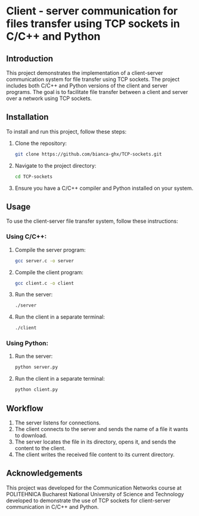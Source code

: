 # Client - server communication for files transfer using TCP sockets in C/C++ and Python

## Introduction
This project demonstrates the implementation of a client-server communication system for file transfer using TCP sockets. The project includes both C/C++ and Python versions of the client and server programs. The goal is to facilitate file transfer between a client and server over a network using TCP sockets.

## Installation
To install and run this project, follow these steps:

1. Clone the repository:
    ```sh
    git clone https://github.com/bianca-ghx/TCP-sockets.git
    ```
2. Navigate to the project directory:
    ```sh
    cd TCP-sockets
    ```
3. Ensure you have a C/C++ compiler and Python installed on your system.

## Usage
To use the client-server file transfer system, follow these instructions:

### Using C/C++:
1. Compile the server program:
    ```sh
    gcc server.c -o server
    ```
2. Compile the client program:
    ```sh
    gcc client.c -o client
    ```
3. Run the server:
    ```sh
    ./server
    ```
4. Run the client in a separate terminal:
    ```sh
    ./client
    ```

### Using Python:
1. Run the server:
    ```sh
    python server.py
    ```
2. Run the client in a separate terminal:
    ```sh
    python client.py
    ```

## Workflow
1. The server listens for connections.
2. The client connects to the server and sends the name of a file it wants to download.
3. The server locates the file in its directory, opens it, and sends the content to the client.
4. The client writes the received file content to its current directory.

## Acknowledgements
This project was developed for the Communication Networks course at POLITEHNICA Bucharest National University of Science and Technology developed to demonstrate the use of TCP sockets for client-server communication in C/C++ and Python.
